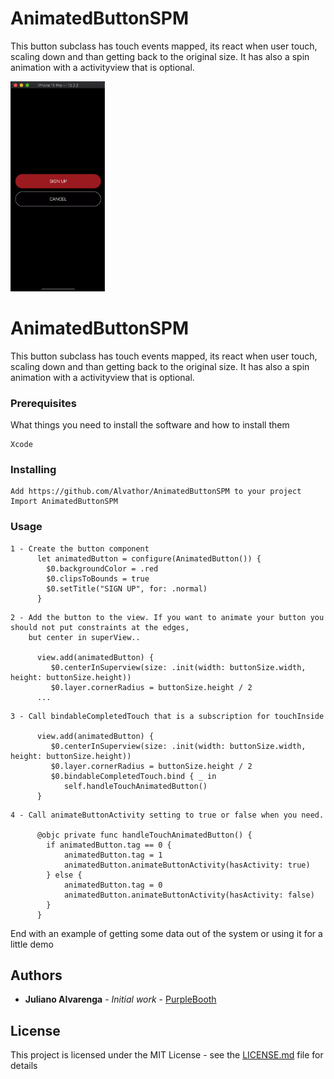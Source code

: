 # AnimatedButtonSPM

This button subclass has touch events mapped, its react when user touch,  scaling down and than getting back to the original size.
It has also a spin animation with a activityview that is optional.

<img height="30%" width="30%" src="https://github.com/Alvathor/AnimatedButtonSPM/blob/master/ezgif.com-video-to-gif.gif" alt="AnimatedButton.gif"></img>



# AnimatedButtonSPM

This button subclass has touch events mapped, its react when user touch,  scaling down and than getting back to the original size. It has also a spin animation with a activityview that is optional.

### Prerequisites

What things you need to install the software and how to install them

```
Xcode
```

### Installing

```
Add https://github.com/Alvathor/AnimatedButtonSPM to your project
Import AnimatedButtonSPM
```

### Usage

```
1 - Create the button component
      let animatedButton = configure(AnimatedButton()) {
        $0.backgroundColor = .red
        $0.clipsToBounds = true
        $0.setTitle("SIGN UP", for: .normal)
      }
```

```
2 - Add the button to the view. If you want to animate your button you should not put constraints at the edges,  
    but center in superView..

      view.add(animatedButton) {
         $0.centerInSuperview(size: .init(width: buttonSize.width, height: buttonSize.height))
         $0.layer.cornerRadius = buttonSize.height / 2
      ...            
```

```
3 - Call bindableCompletedTouch that is a subscription for touchInside

      view.add(animatedButton) {
         $0.centerInSuperview(size: .init(width: buttonSize.width, height: buttonSize.height))
         $0.layer.cornerRadius = buttonSize.height / 2
         $0.bindableCompletedTouch.bind { _ in
            self.handleTouchAnimatedButton()
      }
```

```
4 - Call animateButtonActivity setting to true or false when you need.

      @objc private func handleTouchAnimatedButton() {
        if animatedButton.tag == 0 {
            animatedButton.tag = 1
            animatedButton.animateButtonActivity(hasActivity: true)
        } else {
            animatedButton.tag = 0
            animatedButton.animateButtonActivity(hasActivity: false)
        }
      }
```

End with an example of getting some data out of the system or using it for a little demo


## Authors

* **Juliano Alvarenga** - *Initial work* - [PurpleBooth](https://github.com/Alvathor)

## License

This project is licensed under the MIT License - see the [LICENSE.md](LICENSE.md) file for details
